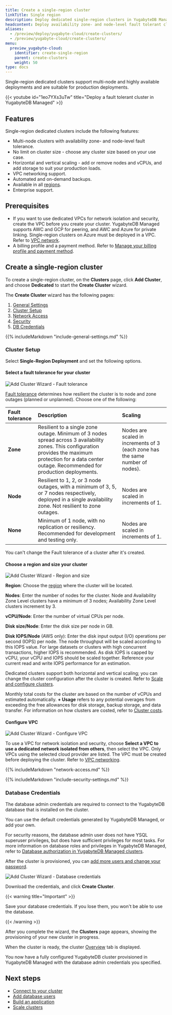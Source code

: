 ```yaml
---
title: Create a single-region cluster
linkTitle: Single region
description: Deploy dedicated single-region clusters in YugabyteDB Managed.
headcontent: Deploy availability zone- and node-level fault tolerant clusters
aliases:
  - /preview/deploy/yugabyte-cloud/create-clusters/
  - /preview/yugabyte-cloud/create-clusters/
menu:
  preview_yugabyte-cloud:
    identifier: create-single-region
    parent: create-clusters
    weight: 50
type: docs
---
```


Single-region dedicated clusters support multi-node and highly available deployments and are suitable for production deployments.

{{< youtube id="1eo7YXs3uTw" title="Deploy a fault tolerant cluster in YugabyteDB Managed" >}}

## Features

Single-region dedicated clusters include the following features:

- Multi-node clusters with availability zone- and node-level fault tolerance.
- No limit on cluster size - choose any cluster size based on your use case.
- Horizontal and vertical scaling - add or remove nodes and vCPUs, and add storage to suit your production loads.
- VPC networking support.
- Automated and on-demand backups.
- Available in all [regions](../../create-clusters-overview/#cloud-provider-regions).
- Enterprise support.

## Prerequisites

- If you want to use dedicated VPCs for network isolation and security, create the VPC before you create your cluster. YugabyteDB Managed supports AWC and GCP for peering, and AWC and Azure for private linking. Single-region clusters on Azure must be deployed in a VPC. Refer to [VPC network](../../cloud-vpcs/).
- A billing profile and a payment method. Refer to [Manage your billing profile and payment method](../../../cloud-admin/cloud-billing-profile/).

## Create a single-region cluster

To create a single-region cluster, on the **Clusters** page, click **Add Cluster**, and choose **Dedicated** to start the **Create Cluster** wizard.

The **Create Cluster** wizard has the following pages:

1. [General Settings](#general-settings)
1. [Cluster Setup](#cluster-setup)
1. [Network Access](#network-access)
1. [Security](#security)
1. [DB Credentials](#database-credentials)

{{% includeMarkdown "include-general-settings.md" %}}

### Cluster Setup

Select **Single-Region Deployment** and set the following options.

#### Select a fault tolerance for your cluster

![Add Cluster Wizard - Fault tolerance](/images/yb-cloud/cloud-addcluster-paid3.1.png)

[Fault tolerance](../../create-clusters-overview/#fault-tolerance) determines how resilient the cluster is to node and zone outages (planned or unplanned). Choose one of the following:

| Fault tolerance | Description | Scaling |
| :--- | :--- | :--- |
| **Zone** | Resilient to a single zone outage. Minimum of 3 nodes spread across 3 availability zones. This configuration provides the maximum protection for a data center outage. Recommended for production deployments. | Nodes are scaled in increments of 3 (each zone has the same number of nodes). |
| **Node** | Resilient to 1, 2, or 3 node outages, with a minimum of 3, 5, or 7 nodes respectively, deployed in a single availability zone. Not resilient to zone outages. | Nodes are scaled in increments of 1. |
| **None** | Minimum of 1 node, with no replication or resiliency. Recommended for development and testing only. | Nodes are scaled in increments of 1. |

You can't change the Fault tolerance of a cluster after it's created.

#### Choose a region and size your cluster

![Add Cluster Wizard - Region and size](/images/yb-cloud/cloud-addcluster-paid3.2.png)

**Region**: Choose the [region](../../create-clusters-overview/#cloud-provider-regions) where the cluster will be located.

**Nodes**: Enter the number of nodes for the cluster. Node and Availability Zone Level clusters have a minimum of 3 nodes; Availability Zone Level clusters increment by 3.

**vCPU/Node**: Enter the number of virtual CPUs per node.

**Disk size/Node**: Enter the disk size per node in GB.

**Disk IOPS/Node** (AWS only): Enter the disk input output (I/O) operations per second (IOPS) per node. The node throughput will be scaled according to this IOPS value. For large datasets or clusters with high concurrent transactions, higher IOPS is recommended. As disk IOPS is capped by vCPU, your vCPU and IOPS should be scaled together. Reference your current read and write IOPS performance for an estimation.

Dedicated clusters support both horizontal and vertical scaling; you can change the cluster configuration after the cluster is created. Refer to [Scale and configure clusters](../../../cloud-clusters/configure-clusters#infrastructure).

Monthly total costs for the cluster are based on the number of vCPUs and estimated automatically. **+ Usage** refers to any potential overages from exceeding the free allowances for disk storage, backup storage, and data transfer. For information on how clusters are costed, refer to [Cluster costs](../../../cloud-admin/cloud-billing-costs/).

#### Configure VPC

![Add Cluster Wizard - Configure VPC](/images/yb-cloud/cloud-addcluster-paid3.3.png)

To use a VPC for network isolation and security, choose **Select a VPC to use a dedicated network isolated from others**, then select the VPC. Only VPCs using the selected cloud provider are listed. The VPC must be created before deploying the cluster. Refer to [VPC networking](../../cloud-vpcs/).

{{% includeMarkdown "network-access.md" %}}

{{% includeMarkdown "include-security-settings.md" %}}

### Database Credentials

The database admin credentials are required to connect to the YugabyteDB database that is installed on the cluster.

You can use the default credentials generated by YugabyteDB Managed, or add your own.

For security reasons, the database admin user does not have YSQL superuser privileges, but does have sufficient privileges for most tasks. For more information on database roles and privileges in YugabyteDB Managed, refer to [Database authorization in YugabyteDB Managed clusters](../../../cloud-secure-clusters/cloud-users/).

After the cluster is provisioned, you can [add more users and change your password](../../../cloud-secure-clusters/add-users/).

![Add Cluster Wizard - Database credentials](/images/yb-cloud/cloud-addcluster-admin.png)

Download the credentials, and click **Create Cluster**.

{{< warning title="Important" >}}

Save your database credentials. If you lose them, you won't be able to use the database.

{{< /warning >}}

After you complete the wizard, the **Clusters** page appears, showing the provisioning of your new cluster in progress.

When the cluster is ready, the cluster [Overview](../../../cloud-monitor/overview/) tab is displayed.

You now have a fully configured YugabyteDB cluster provisioned in YugabyteDB Managed with the database admin credentials you specified.

## Next steps

- [Connect to your cluster](../../../cloud-connect/)
- [Add database users](../../../cloud-secure-clusters/add-users/)
- [Build an application](../../../../tutorials/build-apps/)
- [Scale clusters](../../../cloud-clusters/configure-clusters/#single-region-clusters)
